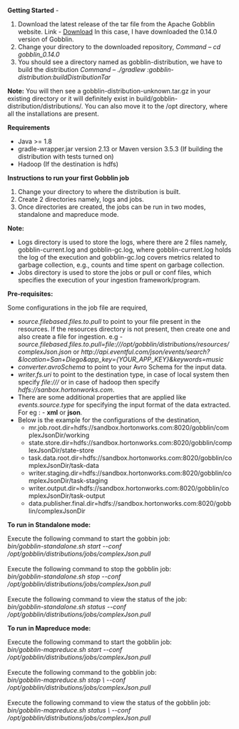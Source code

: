 <strong>Getting Started</strong> - 
<ol>
  <li>Download the latest release of the tar file from the Apache Gobblin website.
    Link -  <a href="https://gobblin.apache.org/download/">Download</a>
    In this case, I have downloaded the 0.14.0 version of Gobblin.
  <li>Change your directory to the downloaded repository,
    <i>Command – cd gobblin_0.14.0</i>
  </li>
  <li>You should see a directory named as gobblin-distribution, we have to build the distribution
    <i>Command – ./gradlew :gobblin-distribution:buildDistributionTar</i>
  </li>
</ol>

<p><b>Note:</b> You will then see a gobblin-distribution-unknown.tar.gz in your existing directory or it will definitely exist in build/gobblin-distribution/distributions/. You can also move it to the /opt directory, where all the installations are present.</p>

<strong>Requirements</strong>
<ul>
  <li>Java >= 1.8</li>
  <li>gradle-wrapper.jar version 2.13 or Maven version 3.5.3 (If building the distribution with tests turned on)</li>
  <li>Hadoop (If the destination is hdfs)</li>
</ul>

<strong>Instructions to run your first Gobblin job</strong>
<ol>
  <li>Change your directory to where the distribution is built.</li>
  <li>Create 2 directories namely, logs and jobs.</li>
  <li>Once directories are created, the jobs can be run in two modes, standalone and mapreduce mode.</li>
</ol>

<b>Note:</b>
<ul>
  <li>Logs directory is used to store the logs, where there are 2 files namely, gobblin-current.log and gobblin-gc.log, where gobblin-current.log holds the log of the execution and gobblin-gc.log covers metrics related to garbage collection, e.g., counts and time spent on garbage collection.
  </li>
  <li>
    Jobs directory is used to store the jobs or pull or conf files, which specifies the execution of your ingestion framework/program.
  </li>
</ul>

<strong>Pre-requisites:</strong>
<p>
  Some configurations in the job file are required,
  <ul>
    <li><i>source.filebased.files.to.pull</i> to point to your file present in the resources. If the resources directory is not present, then create one and also create a file for ingestion. e.g - <i>source.filebased.files.to.pull=file:///opt/gobblin/distributions/resources/complexJson.json</i> or <i>http://api.eventful.com/json/events/search?&location=San+Diego&app_key={YOUR_APP_KEY}&keywords=music</i>
    </li>
    <li>
      <i>converter.avroSchema</i> to point to your Avro Schema for the input data.
    </li>
    <li>
      <i>writer.fs.uri</i> to point to the destination type, in case of local system then specify <i>file:///</i> or in case of hadoop then specify <i>hdfs://sanbox.hortonworks.com</i>.
    </li>
    <li>
      There are some additional properties that are applied like <i>events.source.type</i> for specifying the input format of the data extracted. For eg : - <b>xml</b> or <b>json</b>.
    </li>
    <li>
      Below is the example for the configurations of the destination,
      <ul>
        <li>mr.job.root.dir=hdfs://sandbox.hortonworks.com:8020/gobblin/complexJsonDir/working</li>
        <li>state.store.dir=hdfs://sandbox.hortonworks.com:8020/gobblin/complexJsonDir/state-store</li>
        <li>task.data.root.dir=hdfs://sandbox.hortonworks.com:8020/gobblin/complexJsonDir/task-data</li>
        <li>writer.staging.dir=hdfs://sandbox.hortonworks.com:8020/gobblin/complexJsonDir/task-staging</li>
        <li>writer.output.dir=hdfs://sandbox.hortonworks.com:8020/gobblin/complexJsonDir/task-output</li>
        <li>data.publisher.final.dir=hdfs://sandbox.hortonworks.com:8020/gobblin/complexJsonDir</li>
      </ul>
    </li>
  </ul>
</p>

<strong>To run in Standalone mode:</strong>
<p>
  Execute the following command to start the gobbin job: <br>
  <i>bin/gobblin-standalone.sh start
--conf /opt/gobblin/distributions/jobs/complexJson.pull</i>
  <br><br>
  Execute the following command to stop the gobblin job: <br>
  <i>bin/gobblin-standalone.sh stop
--conf /opt/gobblin/distributions/jobs/complexJson.pull</i>
  <br><br>
  Execute the following command to view the status of the job: <br>
  <i>bin/gobblin-standalone.sh status
--conf /opt/gobblin/distributions/jobs/complexJson.pull</i>
</p>

<strong>To run in Mapreduce mode:</strong>
<p>
  Execute the following command to start the gobblin job: <br>
  <i>bin/gobblin-mapreduce.sh start
--conf /opt/gobblin/distributions/jobs/complexJson.pull</i>
  <br><br>
  Execute the following command to the gobblin job: <br>
  <i>bin/gobblin-mapreduce.sh stop \
--conf /opt/gobblin/distributions/jobs/complexJson.pull</i>
  <br><br>
  Execute the following command to view the status of the gobblin job: <br>
  <i>bin/gobblin-mapreduce.sh status \
--conf /opt/gobblin/distributions/jobs/complexJson.pull</i>
</p>
